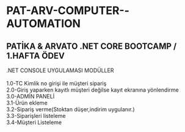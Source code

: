 # PAT-ARV-COMPUTER--AUTOMATION
PATİKA &amp; ARVATO .NET CORE BOOTCAMP / 1.HAFTA ÖDEV
----------------------------------------------------

.NET CONSOLE UYGULAMASI MODÜLLER \
\
1.0-TC Kimlik no girişi ile müşteri sipariş \
2.0-Giriş yaparken kayıtlı müşteri değilse kayıt ekranına yönlendirme\
3.0-ADMİN PANELİ\
3.1-Ürün ekleme\
3.2-Sipariş verme(Stoktan düşer,indirim uygulanır.)\
3.3-Siparişleri listeleme\
3.4-Müşteri Listeleme

